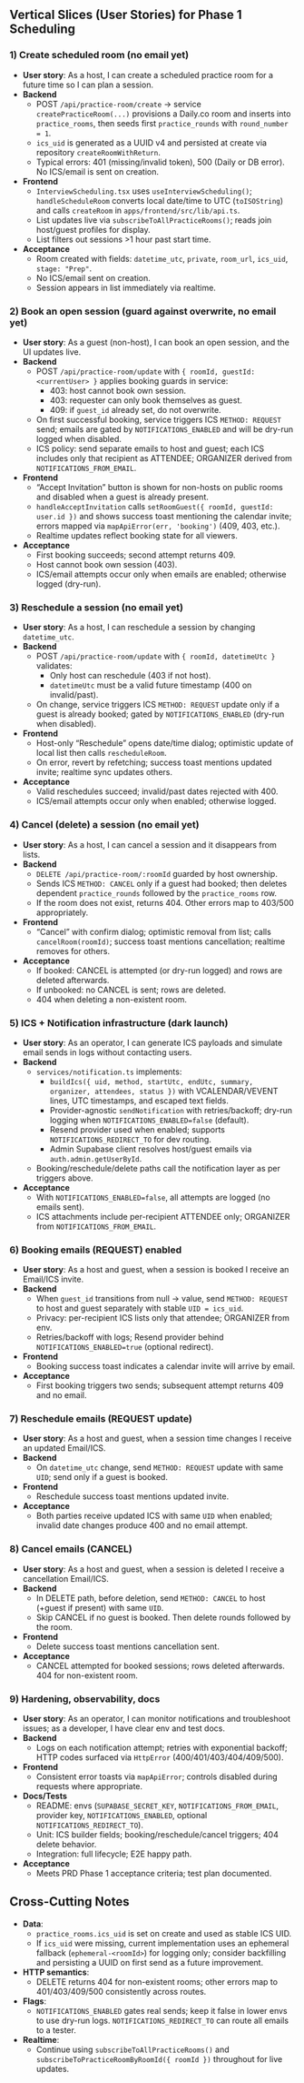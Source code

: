 ## Vertical Slices (User Stories) for Phase 1 Scheduling

### 1) Create scheduled room (no email yet)
- **User story**: As a host, I can create a scheduled practice room for a future time so I can plan a session.
- **Backend**
  - POST `/api/practice-room/create` → service `createPracticeRoom(...)` provisions a Daily.co room and inserts into `practice_rooms`, then seeds first `practice_rounds` with `round_number = 1`.
  - `ics_uid` is generated as a UUID v4 and persisted at create via repository `createRoomWithReturn`.
  - Typical errors: 401 (missing/invalid token), 500 (Daily or DB error). No ICS/email is sent on creation.
- **Frontend**
  - `InterviewScheduling.tsx` uses `useInterviewScheduling()`; `handleScheduleRoom` converts local date/time to UTC (`toISOString`) and calls `createRoom` in `apps/frontend/src/lib/api.ts`.
  - List updates live via `subscribeToAllPracticeRooms()`; reads join host/guest profiles for display.
  - List filters out sessions >1 hour past start time.
- **Acceptance**
  - Room created with fields: `datetime_utc`, `private`, `room_url`, `ics_uid`, `stage: "Prep"`.
  - No ICS/email sent on creation.
  - Session appears in list immediately via realtime.

### 2) Book an open session (guard against overwrite, no email yet)
- **User story**: As a guest (non-host), I can book an open session, and the UI updates live.
- **Backend**
  - POST `/api/practice-room/update` with `{ roomId, guestId: <currentUser> }` applies booking guards in service:
    - 403: host cannot book own session.
    - 403: requester can only book themselves as guest.
    - 409: if `guest_id` already set, do not overwrite.
  - On first successful booking, service triggers ICS `METHOD: REQUEST` send; emails are gated by `NOTIFICATIONS_ENABLED` and will be dry-run logged when disabled.
  - ICS policy: send separate emails to host and guest; each ICS includes only that recipient as ATTENDEE; ORGANIZER derived from `NOTIFICATIONS_FROM_EMAIL`.
- **Frontend**
  - “Accept Invitation” button is shown for non-hosts on public rooms and disabled when a guest is already present.
  - `handleAcceptInvitation` calls `setRoomGuest({ roomId, guestId: user.id })` and shows success toast mentioning the calendar invite; errors mapped via `mapApiError(err, 'booking')` (409, 403, etc.).
  - Realtime updates reflect booking state for all viewers.
- **Acceptance**
  - First booking succeeds; second attempt returns 409.
  - Host cannot book own session (403).
  - ICS/email attempts occur only when emails are enabled; otherwise logged (dry-run).

### 3) Reschedule a session (no email yet)
- **User story**: As a host, I can reschedule a session by changing `datetime_utc`.
- **Backend**
  - POST `/api/practice-room/update` with `{ roomId, datetimeUtc }` validates:
    - Only host can reschedule (403 if not host).
    - `datetimeUtc` must be a valid future timestamp (400 on invalid/past).
  - On change, service triggers ICS `METHOD: REQUEST` update only if a guest is already booked; gated by `NOTIFICATIONS_ENABLED` (dry-run when disabled).
- **Frontend**
  - Host-only “Reschedule” opens date/time dialog; optimistic update of local list then calls `rescheduleRoom`.
  - On error, revert by refetching; success toast mentions updated invite; realtime sync updates others.
- **Acceptance**
  - Valid reschedules succeed; invalid/past dates rejected with 400.
  - ICS/email attempts occur only when enabled; otherwise logged.

### 4) Cancel (delete) a session (no email yet)
- **User story**: As a host, I can cancel a session and it disappears from lists.
- **Backend**
  - `DELETE /api/practice-room/:roomId` guarded by host ownership.
  - Sends ICS `METHOD: CANCEL` only if a guest had booked; then deletes dependent `practice_rounds` followed by the `practice_rooms` row.
  - If the room does not exist, returns 404. Other errors map to 403/500 appropriately.
- **Frontend**
  - “Cancel” with confirm dialog; optimistic removal from list; calls `cancelRoom(roomId)`; success toast mentions cancellation; realtime removes for others.
- **Acceptance**
  - If booked: CANCEL is attempted (or dry-run logged) and rows are deleted afterwards.
  - If unbooked: no CANCEL is sent; rows are deleted.
  - 404 when deleting a non-existent room.

### 5) ICS + Notification infrastructure (dark launch)
- **User story**: As an operator, I can generate ICS payloads and simulate email sends in logs without contacting users.
- **Backend**
  - `services/notification.ts` implements:
    - `buildIcs({ uid, method, startUtc, endUtc, summary, organizer, attendees, status })` with VCALENDAR/VEVENT lines, UTC timestamps, and escaped text fields.
    - Provider-agnostic `sendNotification` with retries/backoff; dry-run logging when `NOTIFICATIONS_ENABLED=false` (default).
    - Resend provider used when enabled; supports `NOTIFICATIONS_REDIRECT_TO` for dev routing.
    - Admin Supabase client resolves host/guest emails via `auth.admin.getUserById`.
  - Booking/reschedule/delete paths call the notification layer as per triggers above.
- **Acceptance**
  - With `NOTIFICATIONS_ENABLED=false`, all attempts are logged (no emails sent).
  - ICS attachments include per-recipient ATTENDEE only; ORGANIZER from `NOTIFICATIONS_FROM_EMAIL`.

### 6) Booking emails (REQUEST) enabled
- **User story**: As a host and guest, when a session is booked I receive an Email/ICS invite.
- **Backend**
  - When `guest_id` transitions from null → value, send `METHOD: REQUEST` to host and guest separately with stable `UID = ics_uid`.
  - Privacy: per-recipient ICS lists only that attendee; ORGANIZER from env.
  - Retries/backoff with logs; Resend provider behind `NOTIFICATIONS_ENABLED=true` (optional redirect).
- **Frontend**
  - Booking success toast indicates a calendar invite will arrive by email.
- **Acceptance**
  - First booking triggers two sends; subsequent attempt returns 409 and no email.

### 7) Reschedule emails (REQUEST update)
- **User story**: As a host and guest, when a session time changes I receive an updated Email/ICS.
- **Backend**
  - On `datetime_utc` change, send `METHOD: REQUEST` update with same `UID`; send only if a guest is booked.
- **Frontend**
  - Reschedule success toast mentions updated invite.
- **Acceptance**
  - Both parties receive updated ICS with same `UID` when enabled; invalid date changes produce 400 and no email attempt.

### 8) Cancel emails (CANCEL)
- **User story**: As a host and guest, when a session is deleted I receive a cancellation Email/ICS.
- **Backend**
  - In DELETE path, before deletion, send `METHOD: CANCEL` to host (+guest if present) with same `UID`.
  - Skip CANCEL if no guest is booked. Then delete rounds followed by the room.
- **Frontend**
  - Delete success toast mentions cancellation sent.
- **Acceptance**
  - CANCEL attempted for booked sessions; rows deleted afterwards. 404 for non-existent room.

### 9) Hardening, observability, docs
- **User story**: As an operator, I can monitor notifications and troubleshoot issues; as a developer, I have clear env and test docs.
- **Backend**
  - Logs on each notification attempt; retries with exponential backoff; HTTP codes surfaced via `HttpError` (400/401/403/404/409/500).
- **Frontend**
  - Consistent error toasts via `mapApiError`; controls disabled during requests where appropriate.
- **Docs/Tests**
  - README: envs (`SUPABASE_SECRET_KEY`, `NOTIFICATIONS_FROM_EMAIL`, provider key, `NOTIFICATIONS_ENABLED`, optional `NOTIFICATIONS_REDIRECT_TO`).
  - Unit: ICS builder fields; booking/reschedule/cancel triggers; 404 delete behavior.
  - Integration: full lifecycle; E2E happy path.
- **Acceptance**
  - Meets PRD Phase 1 acceptance criteria; test plan documented.

## Cross-Cutting Notes
- **Data**:
  - `practice_rooms.ics_uid` is set on create and used as stable ICS UID.
  - If `ics_uid` were missing, current implementation uses an ephemeral fallback (`ephemeral-<roomId>`) for logging only; consider backfilling and persisting a UUID on first send as a future improvement.
- **HTTP semantics**:
  - DELETE returns 404 for non-existent rooms; other errors map to 401/403/409/500 consistently across routes.
- **Flags**:
  - `NOTIFICATIONS_ENABLED` gates real sends; keep it false in lower envs to use dry-run logs. `NOTIFICATIONS_REDIRECT_TO` can route all emails to a tester.
- **Realtime**:
  - Continue using `subscribeToAllPracticeRooms()` and `subscribeToPracticeRoomByRoomId({ roomId })` throughout for live updates.
